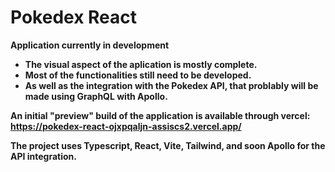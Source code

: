# Pokedex React

<strong>Application currently in development<strong/>

- The visual aspect of the aplication is mostly complete.
- Most of the functionalities still need to be developed.
- As well as the integration with the Pokedex API, that problably will be made using GraphQL with Apollo.

An initial "preview" build of the application is available through vercel: https://pokedex-react-ojxpqaljn-assiscs2.vercel.app/

The project uses Typescript, React, Vite, Tailwind, and soon Apollo for the API integration.
